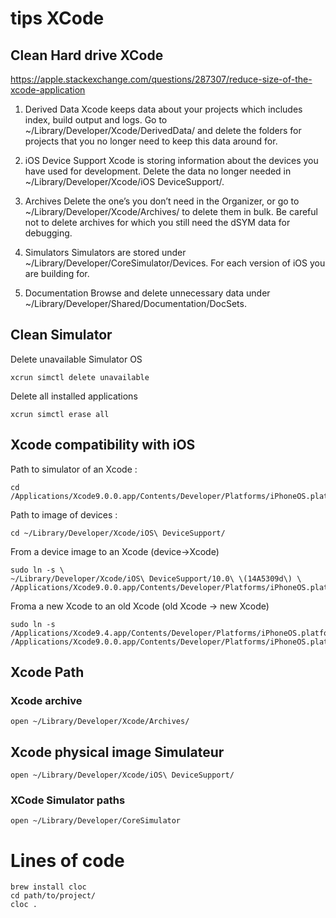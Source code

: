 # tips XCode

## Clean Hard drive XCode

https://apple.stackexchange.com/questions/287307/reduce-size-of-the-xcode-application

1. Derived Data Xcode keeps data about your projects which includes index, build output and logs. Go to ~/Library/Developer/Xcode/DerivedData/ and delete the folders for projects that you no longer need to keep this data around for.

2. iOS Device Support Xcode is storing information about the devices you have used for development. Delete the data no longer needed in ~/Library/Developer/Xcode/iOS DeviceSupport/.

3. Archives Delete the one’s you don’t need in the Organizer, or go to ~/Library/Developer/Xcode/Archives/ to delete them in bulk. Be careful not to delete archives for which you still need the dSYM data for debugging.

4. Simulators Simulators are stored under ~/Library/Developer/CoreSimulator/Devices. For each version of iOS you are building for.

5. Documentation Browse and delete unnecessary data under ~/Library/Developer/Shared/Documentation/DocSets.

## Clean Simulator

Delete unavailable Simulator OS
```
xcrun simctl delete unavailable
```

Delete all installed applications
```
xcrun simctl erase all
```

## Xcode compatibility with iOS
Path to simulator of an Xcode :
```
cd /Applications/Xcode9.0.0.app/Contents/Developer/Platforms/iPhoneOS.platform/DeviceSupport/
```
Path to image of devices :
```
cd ~/Library/Developer/Xcode/iOS\ DeviceSupport/
```

From a device image to an Xcode (device->Xcode)
```
sudo ln -s \
~/Library/Developer/Xcode/iOS\ DeviceSupport/10.0\ \(14A5309d\) \
/Applications/Xcode9.0.0.app/Contents/Developer/Platforms/iPhoneOS.platform/DeviceSupport/10.0
```
Froma a new Xcode to an old Xcode (old Xcode -> new Xcode) 
```
sudo ln -s /Applications/Xcode9.4.app/Contents/Developer/Platforms/iPhoneOS.platform/DeviceSupport/11.3 /Applications/Xcode9.0.0.app/Contents/Developer/Platforms/iPhoneOS.platform/DeviceSupport/11.3
```

## Xcode Path
### Xcode archive
```
open ~/Library/Developer/Xcode/Archives/
```
## Xcode physical image Simulateur
```
open ~/Library/Developer/Xcode/iOS\ DeviceSupport/
```

### XCode Simulator paths
```
open ~/Library/Developer/CoreSimulator
```

# Lines of code

```
brew install cloc
cd path/to/project/
cloc .
```
